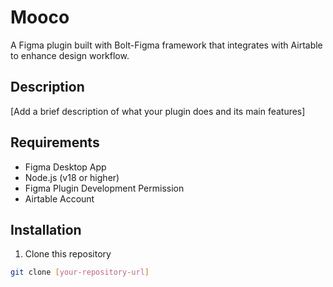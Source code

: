 # Mooco
A Figma plugin built with Bolt-Figma framework that integrates with Airtable to enhance design workflow.

## Description

[Add a brief description of what your plugin does and its main features]

## Requirements

- Figma Desktop App
- Node.js (v18 or higher)
- Figma Plugin Development Permission
- Airtable Account

## Installation

1. Clone this repository
```bash
git clone [your-repository-url]
```